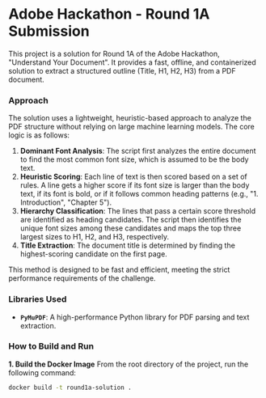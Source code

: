 # Adobe Hackathon - Round 1A Submission

This project is a solution for Round 1A of the Adobe Hackathon, "Understand Your Document". It provides a fast, offline, and containerized solution to extract a structured outline (Title, H1, H2, H3) from a PDF document.

### **Approach**

The solution uses a lightweight, heuristic-based approach to analyze the PDF structure without relying on large machine learning models. The core logic is as follows:

1.  **Dominant Font Analysis**: The script first analyzes the entire document to find the most common font size, which is assumed to be the body text.
2.  **Heuristic Scoring**: Each line of text is then scored based on a set of rules. A line gets a higher score if its font size is larger than the body text, if its font is bold, or if it follows common heading patterns (e.g., "1. Introduction", "Chapter 5").
3.  **Hierarchy Classification**: The lines that pass a certain score threshold are identified as heading candidates. The script then identifies the unique font sizes among these candidates and maps the top three largest sizes to H1, H2, and H3, respectively.
4.  **Title Extraction**: The document title is determined by finding the highest-scoring candidate on the first page.

This method is designed to be fast and efficient, meeting the strict performance requirements of the challenge.

### **Libraries Used**

- **`PyMuPDF`**: A high-performance Python library for PDF parsing and text extraction.

### **How to Build and Run**

**1. Build the Docker Image**
From the root directory of the project, run the following command:

```bash
docker build -t round1a-solution .
```

